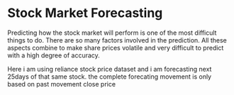 # Stock Market Forecasting

Predicting how the stock market will perform is one of the most difficult things to do. There are so many factors involved in the prediction. All these aspects combine to make share prices volatile and very difficult to predict with a high degree of accuracy.

Here i am using reliance stock price dataset and i am forecasting next 25days of that same  stock.
the complete forecating  movement is only based on  past movement close price  

